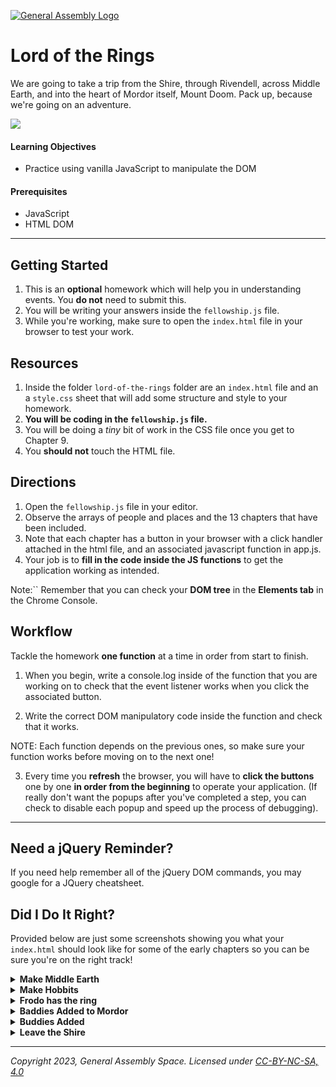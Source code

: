 [![General Assembly Logo](https://ga-dash.s3.amazonaws.com/production/assets/logo-9f88ae6c9c3871690e33280fcf557f33.png)](https://generalassemb.ly)

# Lord of the Rings

We are going to take a trip from the Shire, through Rivendell, across Middle Earth, and into the heart of Mordor itself, Mount Doom. Pack up, because we're going on an adventure.

![](https://imgur.com/IAGWicn.png)

#### Learning Objectives

- Practice using vanilla JavaScript to manipulate the DOM

#### Prerequisites

- JavaScript
- HTML DOM

---

## Getting Started

1. This is an **optional** homework which will help you in understanding events. You **do not** need to submit this.
1. You will be writing your answers inside the `fellowship.js` file.
1. While you're working, make sure to open the `index.html` file in your browser to test your work.

## Resources

1. Inside the folder `lord-of-the-rings` folder are an `index.html` file and an a `style.css` sheet that will add some structure and style to your homework.
1. **You will be coding in the `fellowship.js` file.**
1. You will be doing a _tiny_ bit of work in the CSS file once you get to Chapter 9.
1. You **should not** touch the HTML file.

## Directions

1. Open the `fellowship.js` file in your editor.
1. Observe the arrays of people and places and the 13 chapters that have been included.
1. Note that each chapter has a button in your browser with a click handler attached in the html file, and an associated javascript function in app.js.
1. Your job is to **fill in the code inside the JS functions** to get the application working as intended.

Note:`` Remember that you can check your **DOM tree** in the **Elements tab** in the Chrome Console.

## Workflow

Tackle the homework **one function** at a time in order from start to finish.

1. When you begin, write a console.log inside of the function that you are working on to check that the event listener works when you click the associated button.

2. Write the correct DOM manipulatory code inside the function and check that it works.

NOTE: Each function depends on the previous ones, so make sure your function works before moving on to the next one!

3. Every time you **refresh** the browser, you will have to **click the buttons** one by one **in order from the beginning** to operate your application. (If really don't want the popups after you've completed a step, you can check to disable each popup and speed up the process of debugging).

---

## Need a jQuery Reminder?

If you need help remember all of the jQuery DOM commands, you may google for a JQuery cheatsheet.

## Did I Do It Right?

Provided below are just some screenshots showing you what your `index.html` should look like for some of the early chapters so you can be sure you're on the right track!

<details><summary><strong>Make Middle Earth</strong></summary>

<img src="https://i.imgur.com/ul0svtY.jpg">

</details>

<details><summary><strong>Make Hobbits</strong></summary>

<img src="https://i.imgur.com/B8qKof3.jpg">

</details>

<details><summary><strong>Frodo has the ring</strong></summary>

<img src="https://i.imgur.com/1b6dOde.png">

</details>

<details><summary><strong>Baddies Added to Mordor</strong></summary>

<img src="https://i.imgur.com/7svUIIk.jpg">

</details>

<details><summary><strong>Buddies Added</strong></summary>

<img src="https://i.imgur.com/87Z8GzM.jpg">

</details>

<details><summary><strong>Leave the Shire</strong></summary>

<img src="https://i.imgur.com/kv1cfnP.jpg">
<img src="https://i.imgur.com/HMXFmH0.png">

</details>

---

_Copyright 2023, General Assembly Space. Licensed under [CC-BY-NC-SA, 4.0](https://creativecommons.org/licenses/by-nc-sa/4.0/)_
